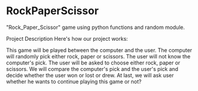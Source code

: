 # RockPaperScissor
"Rock_Paper_Scissor" game using python functions and random module.


Project Description Here's how our project works:

This game will be played between the computer and the user. 
The computer will randomly pick either rock, paper or scissors. 
The user will not know the computer's pick. 
The user will be asked to choose either rock, paper or scissors. 
We will compare the computer's pick and the user's pick and decide whether the user won or lost or drew. 
At last, we will ask user whether he wants to continue playing this game or not?
